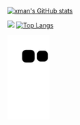 [![xman's GitHub stats](https://github-readme-stats.vercel.app/api?username=xman213&theme=dark)](https://lead-tool.win)


<a href="https://dcs.gg/lead" target="_blank"> <img src="https://discord.c99.nl/widget/theme-1/701239529029238794.png"/></a>
[![Top Langs](https://github-readme-stats.vercel.app/api/top-langs/?username=xman213&theme=dark)](https://lead-tool.win) 

<a href="https://lead-tool.win" target="_blank"><img src="https://github.com/rafaballerini/rafaballerini/blob/output/github-contribution-grid-snake.svg" alt="sneke"></a>
